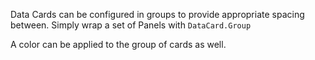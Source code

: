 Data Cards can be configured in groups to provide appropriate spacing between. Simply wrap a set of Panels with `DataCard.Group`

A color can be applied to the group of cards as well.
